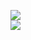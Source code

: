 [![](https://img.shields.io/badge/Made%20With-Github%20Spray-lightgrey.svg?style=for-the-badge&logo=github)](https://github.com/Annihil/github-spray#6820)  
[![](https://i.imgur.com/2DrTn0Z.gif)](https://github.com/Annihil/github-spray)